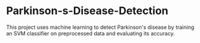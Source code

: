 # Parkinson-s-Disease-Detection
This project uses machine learning to detect Parkinson's disease by training an SVM classifier on preprocessed data and evaluating its accuracy.
